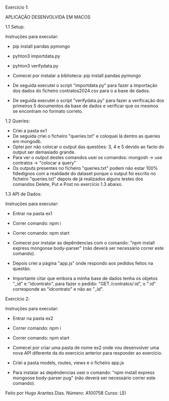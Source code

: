 Exercício 1:

APLICAÇÃO DESENVOLVIDA EM MACOS

1.1 Setup:

Instruções para executar:
- pip install pandas pymongo
- pyhton3 importdata.py
- pyhton3 verifydata.py

- Comecei por instalar a biblioteca: pip install pandas pymongo
- De seguida executei o script "importdata.py" para fazer a importação dos dados do ficheiro contratos2024.csv para o a base de dados.
- De seguida executei o script "verifydata.py" para fazer a verificação dos primeiros 5 documentos da base de dados e verificar que os mesmos se encontram no formato correto.

1.2 Queries:
- Criei a pasta ex1
- De seguida criei o ficheiro "queries.txt" e coloquei lá dentro as queries em mongodb.
- Optei por não colocar o output das questões: 3, 4 e 5 devido ao facto do output ser demasiado grande.
- Para ver o output destes comandos usei os comandos: mongosh -> use contratos -> "colocar a query"
- Os outputs presentes no ficheiro "queries.txt" podem não estar 100% fidedignos com a realidade do dataset porque o output foi escrito no ficheiro "queries.txt" depois de já realizados alguns testes dos comandos Delete, Put e Post no exercício 1.3 abaixo.

1.3 API de Dados:

Instruções para executar:
- Entrar na pasta ex1
- Correr comando: npm i
- Correr comando: npm start

- Comecei por instalar as depêndencias com o comando: "npm install express mongoose body-parser" (não deverá ser necessário correr este comando).
- Depois criei a página "app.js" onde respondo aos pedidos feitos na questão.
- Importante citar que embora a minha base de dados tenha os objetos "_id" e "idcontrato", para fazer o pedido: "GET /contratos/:id", o ":id" corresponde ao "idcontrato" e não ao "_id".


Exercício 2:

Instruções para executar:
- Entrar na pasta ex2
- Correr comando: npm i
- Correr comando: npm start

- Comecei por criar uma pasta de nome ex2 onde vou desenvolver uma nova API diferente da do exercício anterior para responder ao exercício.
- Criei a pasta models, routes, views e o ficheiro app.js
- Para instalar as depêndencias usei o comando: "npm install express mongoose body-parser pug"  (não deverá ser necessário correr este comando).

Feito por Hugo Arantes Dias.
Número: A100758
Curso: LEI
